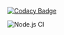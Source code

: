 
[![Codacy Badge](https://api.codacy.com/project/badge/Grade/84dbe1907ed84e6cbb9327ae72955533)](https://app.codacy.com/manual/naivedeveloper95/my-project?utm_source=github.com&utm_medium=referral&utm_content=naivedeveloper95/my-project&utm_campaign=Badge_Grade_Dashboard)

![Node.js CI](https://github.com/naivedeveloper95/my-project/workflows/Node.js%20CI/badge.svg?branch=master)
